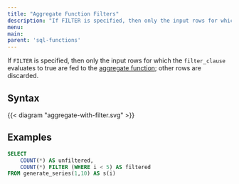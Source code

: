 ```yaml
---
title: "Aggregate Function Filters"
description: "If FILTER is specified, then only the input rows for which the filter_clause evaluates to true are fed to the aggregate function; other rows are discarded"
menu:
main:
parent: 'sql-functions'
---
```


If `FILTER` is specified, then only the input rows for which the `filter_clause` evaluates to true are fed to the [aggregate function](../#aggregate-func); other rows are discarded.

## Syntax

{{< diagram "aggregate-with-filter.svg" >}}

## Examples

```sql
SELECT
    COUNT(*) AS unfiltered,
    COUNT(*) FILTER (WHERE i < 5) AS filtered
FROM generate_series(1,10) AS s(i)
```
